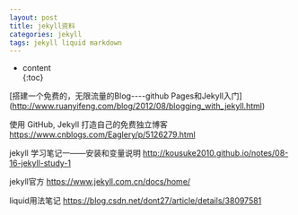 ```yaml
---
layout: post
title: jekyll资料
categories: jekyll
tags: jekyll liquid markdown
---
```


* content  
{:toc}

[搭建一个免费的，无限流量的Blog----github Pages和Jekyll入门] (http://www.ruanyifeng.com/blog/2012/08/blogging_with_jekyll.html)


使用 GitHub, Jekyll 打造自己的免费独立博客
https://www.cnblogs.com/Eaglery/p/5126279.html

jekyll 学习笔记一——安装和变量说明
http://kousuke2010.github.io/notes/08-16-jekyll-study-1

jekyll官方
https://www.jekyll.com.cn/docs/home/

liquid用法笔记
https://blog.csdn.net/dont27/article/details/38097581
